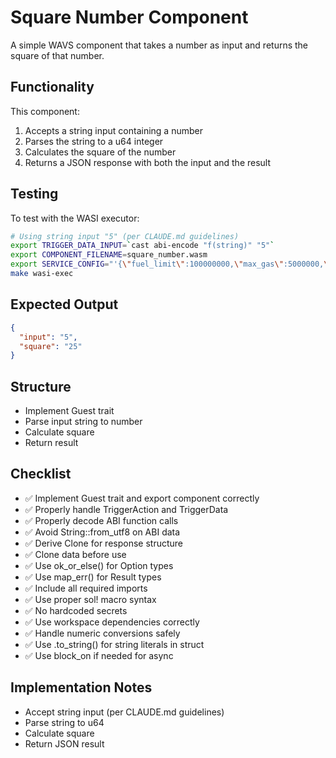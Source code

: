 # Square Number Component

A simple WAVS component that takes a number as input and returns the square of that number.

## Functionality

This component:
1. Accepts a string input containing a number
2. Parses the string to a u64 integer
3. Calculates the square of the number
4. Returns a JSON response with both the input and the result

## Testing

To test with the WASI executor:

```bash
# Using string input "5" (per CLAUDE.md guidelines)
export TRIGGER_DATA_INPUT=`cast abi-encode "f(string)" "5"`
export COMPONENT_FILENAME=square_number.wasm
export SERVICE_CONFIG="'{\"fuel_limit\":100000000,\"max_gas\":5000000,\"host_envs\":[],\"kv\":[],\"workflow_id\":\"default\",\"component_id\":\"default\"}'"
make wasi-exec
```

## Expected Output

```json
{
  "input": "5",
  "square": "25"
}
```

## Structure
- Implement Guest trait
- Parse input string to number
- Calculate square
- Return result

## Checklist

- ✅ Implement Guest trait and export component correctly
- ✅ Properly handle TriggerAction and TriggerData
- ✅ Properly decode ABI function calls
- ✅ Avoid String::from_utf8 on ABI data
- ✅ Derive Clone for response structure
- ✅ Clone data before use
- ✅ Use ok_or_else() for Option types
- ✅ Use map_err() for Result types
- ✅ Include all required imports
- ✅ Use proper sol! macro syntax
- ✅ No hardcoded secrets
- ✅ Use workspace dependencies correctly
- ✅ Handle numeric conversions safely
- ✅ Use .to_string() for string literals in struct
- ✅ Use block_on if needed for async

## Implementation Notes
- Accept string input (per CLAUDE.md guidelines)
- Parse string to u64
- Calculate square
- Return JSON result
